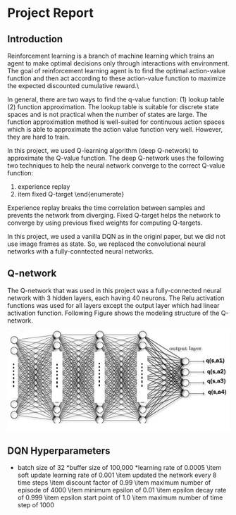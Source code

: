 # Project Report


## Introduction

Reinforcement learning is a branch of machine learning which trains an agent to make optimal decisions only through interactions with environment. The goal of reinforcement learning agent is to find the optimal action-value function and then act according to these action-value function to maximize the expected discounted cumulative reward.\\

In general, there are two ways to find the q-value function: (1) lookup table (2) function approximation. The lookup table is suitable for discrete state spaces and is not practical when the number of states are large. The function approximation method is well-suited for continuous action spaces which is able to approximate the action value function very well. However, they are hard to train.

In this project, we used Q-learning algorithm (deep Q-network) to approximate the Q-value function. The deep Q-network uses the following two techniques to help the neural network converge to the correct Q-value function:


1. experience replay
2. item fixed Q-target
\end{enumerate}

Experience replay breaks the time correlation between samples and prevents the network from diverging. Fixed Q-target helps the network to converge by using previous fixed weights for computing Q-targets.


In this project, we used a vanilla DQN as in the originl paper, but we did not use image frames as state. So, we replaced the convolutional neural networks with a fully-conntected neural networks.

## Q-network


The Q-network that was used in this project was a fully-connected neural network with 3 hidden layers, each having 40 neurons. The Relu activation functions was used for all layers except the output layer which had linear activation function. Following Figure shows the modeling structure of the Q-network.

![Alt Text](https://github.com/saeedkhaki92/Banana-Navigation/blob/master/Images/nn.jpg)

## DQN Hyperparameters


* batch size of 32
*buffer size of 100,000
*learning rate of 0.0005
\item soft update learning rate of 0.001
\item updated the network every 8 time steps
\item discount factor of 0.99
\item maximum number of episode of 4000
\item minimum epsilon of 0.01
\item epsilon decay rate of 0.999
\item epsilon start point of 1.0
\item maximum number of time step of 1000



